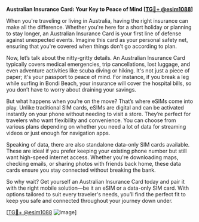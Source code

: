 **Australian Insurance Card: Your Key to Peace of Mind [[TG💪+ @esim1088](https://t.me/s/esim1088)]**

When you're traveling or living in Australia, having the right insurance can make all the difference. Whether you're here for a short holiday or planning to stay longer, an Australian Insurance Card is your first line of defense against unexpected events. Imagine this card as your personal safety net, ensuring that you're covered when things don't go according to plan.

Now, let’s talk about the nitty-gritty details. An Australian Insurance Card typically covers medical emergencies, trip cancellations, lost luggage, and even adventure activities like scuba diving or hiking. It's not just a piece of paper; it's your passport to peace of mind. For instance, if you break a leg while surfing in Bondi Beach, your insurance will cover the hospital bills, so you don’t have to worry about draining your savings.

But what happens when you’re on the move? That’s where eSIMs come into play. Unlike traditional SIM cards, eSIMs are digital and can be activated instantly on your phone without needing to visit a store. They’re perfect for travelers who want flexibility and convenience. You can choose from various plans depending on whether you need a lot of data for streaming videos or just enough for navigation apps.

Speaking of data, there are also standalone data-only SIM cards available. These are ideal if you prefer keeping your existing phone number but still want high-speed internet access. Whether you're downloading maps, checking emails, or sharing photos with friends back home, these data cards ensure you stay connected without breaking the bank.

So why wait? Get yourself an Australian Insurance Card today and pair it with the right mobile solution—be it an eSIM or a data-only SIM card. With options tailored to suit every traveler's needs, you’ll find the perfect fit to keep you safe and connected throughout your journey down under.

[[TG💪+ @esim1088](https://t.me/s/esim1088) ![Image](https://i.postimg.cc/Y0z9fWf4/image.png)]